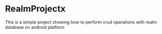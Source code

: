 # RealmProjectx
This is a simple project  showing how to perform crud operations with realm database on android platform
